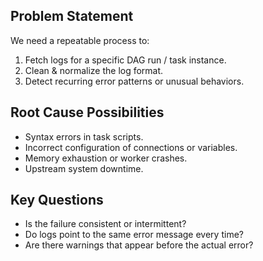 ## Problem Statement
We need a repeatable process to:
1. Fetch logs for a specific DAG run / task instance.
2. Clean & normalize the log format.
3. Detect recurring error patterns or unusual behaviors.

## Root Cause Possibilities
- Syntax errors in task scripts.
- Incorrect configuration of connections or variables.
- Memory exhaustion or worker crashes.
- Upstream system downtime.

## Key Questions
- Is the failure consistent or intermittent?
- Do logs point to the same error message every time?
- Are there warnings that appear before the actual error?
